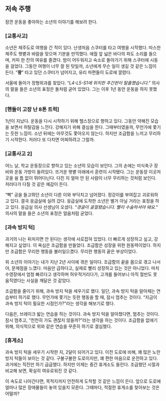 ## 저속 주행

잠깐 운동을 좋아하는 소년의 이야기를 해보려 한다.

### **[교통사고]**

소년은 제주도로 여행을 간 적이 있다. 난생처음 스쿠터를 타고 여행을 시작했다.
따스한 제주도 햇볕과 바람을 맞으며 기분을 만끽했다. 애월 앞 넓은 바다의 파도 소리를 들으며, 커피 한 잔의 여유를 즐겼다.
밤이 어두워지고 숙소로 돌아가기 위해 스쿠터에 시동을 걸었다.
그동안 여행이 너무 잘 된 탓일까, 소년에게 무슨 일이 생길 것 같은 느낌이 든다.
“**꽝**” 타고 있던 스쿠터가 넘어지고, 유리 파편들이 도로에 깔렸다.

서울에 돌아가 정형외과를 찾았다. “*L4-L5-S1에 위치한 추간판이 탈출했습니다.*” 의사의 말을 들은 소년의 표정은 돌처럼 굳어 있었다. 그는 이후 1년 동안 운동을 하지 못했다.

### **[핸들이 고장 난 8톤 트럭]**

1년이 지났다. 운동을 다시 시작하기 위해 헬스장으로 향하고 있다. 그동안 약해진 모습을 보면서 허탈감을 느낀다.
강해지기 위해 결심을 한다. 그때부터였을까, 무언가에 쫓기는 듯한 느낌이.
소년 뒤에는 아무것도 쫓아오지 않는다.
하지만 조급함을 느끼고 무리하기 시작한다. 저러다 또 다치면 어찌하려고 그럴까.

### **[교통사고 2]**

어느 날, 학교 운동장으로 향하고 있는 소년의 모습이 보인다.
그의 손에는 미식축구 장비와 운동 가방이 들려있다.
뜨거운 햇볕 아래에서 훈련이 시작됐다.
그는 운동장 이곳저곳을 쉴 틈 없이 뛰어다닌다.
다친 지 얼마 안 된 사람이 너무 무리하는 것처럼 보인다.
저러다가 다칠 것 같은 예감이 든다.

“빡” 공을 들고뛰던 소년이 다른 이와 부닥치고 넘어졌다.
정강이를 부여잡고 괴로워하고 있다.
결국 응급실에 실려 갔다.
응급실에 도착한 소년은 별거 아닐 거라는 표정을 하고 있다.
응급실 의사 선생님이 오셨다.
“*경골이 골절됐습니다. 빨리 수술하셔야 돼요.*” 의사의 말을 들은 소년의 표정은 얼음처럼 굳었다.

### [과속 방지 턱]

과거의 나는 뒤처지면 안 된다는 생각에 사로잡혀 있었다.
더 빠르게 성장하고 싶고, 강해지고 싶었다.
이 욕심은 조급함을 만들었다. 조급함은 성장을 위한 원동력이었다.
하지만 조급함은 무리한 행동을 불러일으켰다. 무리한 행동의 끝은 부상이었다.

위 소년의 이야기는 내가 지난 2년 사이에 겪은 일이다.
조급함의 끝을 몸으로 겪고 나서야, 문제점을 느꼈다.
마음만 급하다고, 실제로 빨리 성장하고 있는 것은 아니었다.
마치 수영장에서 엄청 빠르다고 생각하며 허우적거리다가, 고개를 들어보니 아직 절반도 못 움직였다는 사실을 깨달은 것 같았다.

조급함을 줄이기 위해, 과속 방지 턱을 세우기로 했다.
일단, 과속 방지 턱을 알아채는 연습부터 하기로 했다.
무언가에 쫓기는 듯한 행동을 할 때, 잠시 멈추는 것이다.
“지금이 과속 방지 턱이 필요한 시점인가?”라는 생각을 해보기로 했다.

다음은, 브레이크 밟는 연습을 하는 것이다. 과속 방지 턱을 알아챘다면, 멈추는 것이다. 잠시 멈추고, “천천히 가도 괜찮지 않을까?”라는 생각을 하는 것이다.
조급함을 없애기 위해, 의식적으로 위와 같은 연습을 꾸준히 하기로 결심했다.

### [휴게소]

과속 방지 턱을 세우기 시작한 지, 2달이 되어가고 있다.
이전 도로에 비해, 꽤 많은 노란 방지 턱들이 보이는 것 같다.
구불구불한 도로이지만, 꽤 편한 마음으로 운전하고 있다. 과거에는 직진만 하기 급급했다.
하지만 이제는 중간 휴게소도 들린다.
조급했던 시절과 비교해 보면, 확실히 여유로워진 것 같다.

이 속도로 나아간다면, 목적지까지 안전하게 도착할 것 같은 느낌이 든다.
앞으로 도로에 얼마나 많은 장애물들이 놓여 있을지 모른다. 그때마다, 적절한 휴게소를 찾아보는 것은 어떨까?